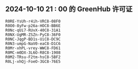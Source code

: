 ## 2024-10-10 21 : 00 的 GreenHub 许可证
```
R0RE-YsUh-r4ih-VRC8-08F0
R0O0-8yFw-p26a-HOC8-BB6E
R0Nc-qUi7-RUvX-40C8-31A1
R0NX-UgMR-ZSZn-PyC8-36F0
R0NC-JqgP-BD1s-UiC8-DC9C
R0N3-umpG-NaV0-eaC8-D1C6
R0Mr-xhPL-vrey-WWC8-FD61
R0MC-m0DX-3L6O-R8C8-1908
R0M2-TRsu-F2tm-hsC8-5BF2
R0Lj-xhQj-FoeO-3GC8-76E5
```
